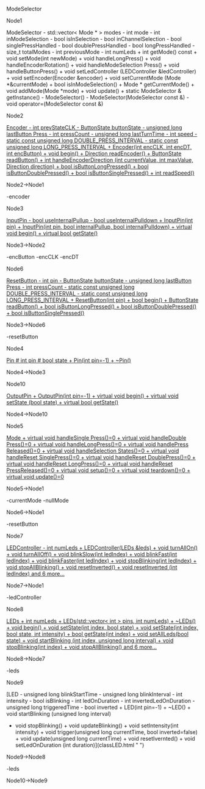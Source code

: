 ModeSelector

Node1

ModeSelector - std::vector\< Mode \* \> modes - int mode - int
inModeSelection - bool isInSelection - bool inChannelSelection - bool
singlePressHandled - bool doublePressHandled - bool longPressHandled -
size\_t totalModes - int previousMode - int numLeds + int getMode()
const + void setMode(int newMode) + void handleLongPress() + void
handleEncoderRotation() + void handleModeSelection Press() + void
handleButtonPress() + void setLedController (LEDController
&ledController) + void setEncoder(Encoder &encoder) + void
setCurrentMode (Mode \*&currentMode) + bool isInModeSelection() + Mode
\* getCurrentMode() + void addMode(Mode \*mode) + void update() + static
ModeSelector & getInstance() - ModeSelector() -
ModeSelector(ModeSelector const &) - void operator=(ModeSelector const
&)

Node2

[Encoder - int prevStateCLK - ButtonState buttonState - unsigned long
lastButton Press - int pressCount - unsigned long lastTurnTime - int
speed - static const unsigned long DOUBLE\_PRESS\_INTERVAL - static
const unsigned long LONG\_PRESS\_INTERVAL + Encoder(int encCLK, int
encDT, int encButton) + void begin() + Direction readEncoder() +
ButtonState readButton() + int handleEncoderDirection (int currentValue,
int maxValue, Direction direction) + bool isButtonLongPressed() + bool
isButtonDoublePressed() + bool isButtonSinglePressed() + int
readSpeed()](classEncoder.html " ")

Node2-\>Node1

-encoder

Node3

[InputPin - bool useInternalPullup - bool useInternalPulldown +
InputPin(int pin) + InputPin(int pin, bool internalPullup, bool
internalPulldown) + virtual void begin() + virtual bool
getState()](classInputPin.html " ")

Node3-\>Node2

-encButton -encCLK -encDT

Node6

[ResetButton - int pin - ButtonState buttonState - unsigned long
lastButton Press - int pressCount - static const unsigned long
DOUBLE\_PRESS\_INTERVAL - static const unsigned long
LONG\_PRESS\_INTERVAL + ResetButton(int pin) + bool begin() +
ButtonState readButton() + bool isButtonLongPressed() + bool
isButtonDoublePressed() + bool
isButtonSinglePressed()](classResetButton.html " ")

Node3-\>Node6

-resetButton

Node4

[Pin \# int pin \# bool state + Pin(int pin=-1) +
\~Pin()](classPin.html " ")

Node4-\>Node3

Node10

[OutputPin + OutputPin(int pin=-1) + virtual void begin() + virtual void
setState (bool state) + virtual bool
getState()](classOutputPin.html " ")

Node4-\>Node10

Node5

[Mode + virtual void handleSingle Press()=0 + virtual void handleDouble
Press()=0 + virtual void handleLongPress()=0 + virtual void handlePress
Released()=0 + virtual void handleSelection States()=0 + virtual void
handleReset SinglePress()=0 + virtual void handleReset DoublePress()=0 +
virtual void handleReset LongPress()=0 + virtual void handleReset
PressReleased()=0 + virtual void setup()=0 + virtual void teardown()=0 +
virtual void update()=0](classMode.html " ")

Node5-\>Node1

-currentMode -nullMode

Node6-\>Node1

-resetButton

Node7

[LEDController - int numLeds + LEDController(LEDs &leds) + void
turnAllOn() + void turnAllOff() + void blinkSlow(int ledIndex) + void
blinkFast(int ledIndex) + void blinkFaster(int ledIndex) + void
stopBlinking(int ledIndex) + void stopAllBlinking() + void
resetInverted() + void resetInverted (int ledIndex) and 6
more\...](classLEDController.html " ")

Node7-\>Node1

-ledController

Node8

[LEDs + int numLeds + LEDs(std::vector\< int \> pins, int numLeds) +
\~LEDs() + void begin() + void setState(int index, bool state) + void
setState(int index, bool state, int intensity) + bool getState(int
index) + void setAllLeds(bool state) + void startBlinking (int index,
unsigned long interval) + void stopBlinking(int index) + void
stopAllBlinking() and 6 more\...](classLEDs.html " ")

Node8-\>Node7

-leds

Node9

[LED - unsigned long blinkStartTime - unsigned long blinkInterval - int
intensity - bool isBlinking - int ledOnDuration - int
invertedLedOnDuration - unsigned long triggeredTime - bool inverted +
LED(int pin=-1) + \~LED() + void startBlinking (unsigned long interval)
+ void stopBlinking() + void updateBlinking() + void setIntensity(int
intensity) + void trigger(unsigned long currentTime, bool
inverted=false) + void update(unsigned long currentTime) + void
resetIvernted() + void setLedOnDuration (int
duration)](classLED.html " ")

Node9-\>Node8

-leds

Node10-\>Node9
